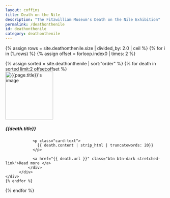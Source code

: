 ```yaml
---
layout: coffins
title: Death on the Nile
description: "The Fitzwilliam Museum's Death on the Nile Exhibition"
permalink: /deathonthenile
id: deathonthenile
category: deathonthenile
---
```

{% assign rows = site.deathonthenile.size | divided_by: 2.0 | ceil %}
{% for i in (1..rows) %}
  {% assign offset = forloop.index0 | times: 2 %}
  <div class="row">
  {% assign sorted = site.deathonthenile | sort:"order" %}
  {% for death in sorted limit:2 offset:offset %}
     <div class="col-md-6 mt-3">
          <div class="card h-100">
              <div class="card-body">
              <img class="align-self-center mr-3 rounded-circle float-right thumb-post" src="{{death.image}}"
                             alt="{{page.title}}'s image" height="150" width="150">
                <h5 class="card-title">{{death.title}}</h5>

                <p class="card-text">
                  {{ death.content | strip_html | truncatewords: 20}}
                </p>

                <a href="{{ death.url }}" class="btn btn-dark stretched-link">Read more </a>
              </div>
          </div>
    </div>
    {% endfor %}
  </div>
{% endfor %}
